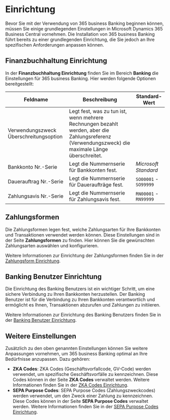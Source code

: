 # Einrichtung

Bevor Sie mit der Verwendung von 365 business Banking beginnen können, müssen Sie einige grundlegenden Einstellungen in Microsoft Dynamics 365 Business Central vornehmen. Die Installation von 365 business Banking führt bereits zu einer grundlegenden Einrichtung, die Sie jedoch an Ihre spezifischen Anforderungen anpassen können.

## Finanzbuchhaltung Einrichtung

In der **Finanzbuchhaltung Einrichtung** finden Sie im Bereich **Banking** die Einstellungen für 365 business Banking. Hier werden folgende Optionen bereitgestellt:

| Feldname | Beschreibung | Standard-Wert |
| --- | --- | --- |
| Verwendungszweck Überschreitungsoption | Legt fest, was zu tun ist, wenn mehrere Rechnungen bezahlt werden, aber die Zahlungsreferenz (Verwendungszweck) die maximale Länge überschreitet. |  |
| Bankkonto Nr.-Serie | Legt die Nummernserie für Bankkonten fest. | _Microsoft Standard_ |
| Dauerauftrag Nr.-Serie | Legt die Nummernserie für Daueraufträge fest. | `SO00001` - `SO99999` |
| Zahlungsavis Nr.-Serie | Legt die Nummernserie für Zahlungsavis fest. | `RN00001` - `RN99999` |

## Zahlungsformen

Die Zahlungsformen legen fest, welche Zahlungsarten für Ihre Bankkonten und Transaktionen verwendet werden können. Diese Einstellungen sind in der Seite **Zahlungsformen** zu finden. Hier können Sie die gewünschten Zahlungsarten auswählen und konfigurieren.

Weitere Informationen zur Einrichtung der Zahlungsformen finden Sie in der [Zahlungsform Einrichtung](payment-method-setup.md).

## Banking Benutzer Einrichtung

Die Einrichtung des Banking Benutzers ist ein wichtiger Schritt, um eine sichere Verbindung zu Ihren Bankkonten herzustellen. Der Banking Benutzer ist für die Verbindung zu Ihren Bankkonten verantwortlich und ermöglicht es Ihnen, Transaktionen abzurufen und Zahlungen zu initiieren.

Weitere Informationen zur Einrichtung des Banking Benutzers finden Sie in der [Banking Benutzer Einrichtung](banking-user-setup.md).

## Weitere Einstellungen

Zusätzlich zu den oben genannten Einstellungen können Sie weitere Anpassungen vornehmen, um 365 business Banking optimal an Ihre Bedürfnisse anzupassen. Dazu gehören:

- **ZKA Codes**: ZKA Codes (Geschäftsvorfallcode, GV-Code) werden verwendet, um spezifische Geschäftsvorfälle zu kennzeichnen. Diese Codes können in der Seite **ZKA Codes** verwaltet werden.
  Weitere Informationen finden Sie in der [ZKA Codes Einrichtung](payment-codes/zka-code.md).
- **SEPA Purpose Codes**: SEPA Purpose Codes (Zahlungszweckcodes) werden verwendet, um den Zweck einer Zahlung zu kennzeichnen. Diese Codes können in der Seite **SEPA Purpose Codes** verwaltet werden.
  Weitere Informationen finden Sie in der [SEPA Purpose Codes Einrichtung](payment-codes/sepa-purpose-code.md).